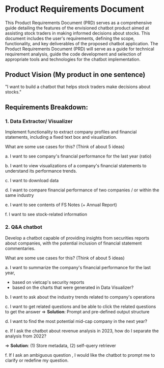 # Product Requirements Document
This Product Requirements Document (PRD) serves as a comprehensive guide detailing the features of the envisioned chatbot product aimed at assisting stock traders in making informed decisions about stocks. 
This document includes the user's requirements, defining the scope, functionality, and key deliverables of the proposed chatbot application.
The Product Requirements Document (PRD) will serve as a guide for technical requirement analysis, guide the code development and selection of appropriate tools and technologies for the chatbot implementation.

## Product Vision (My product in one sentence)
"I want to build a chatbot that helps stock traders make decisions about stocks."


## Requirements Breakdown:
### 1. Data Extractor/ Visualizer
Implement functionality to extract company profiles and financial statements, including a fixed text box and visualization.

What are some use cases for this? (Think of about 5 ideas)

a. I want to see company's financial performance for the last year (ratio)

b. I want to view visualizations of a company's financial statements to understand its performance trends.

c. I want to download data

d. I want to compare financial performance of two companies / or within the same industry 

e. I want to see contents of FS Notes (+ Annual Report)

f. I want to see stock-related information 


### 2. Q&A chatbot
Develop a chatbot capable of providing insights from securities reports about companies, with the potential inclusion of financial statement commentaries.

What are some use cases for this? (Think of about 5 ideas)

a. I want to summarize the company's financial performance for the last year,
+ based on vietcap's security reports
+ based on the charts that were generated in Data Visualizer?
  

b. I want to ask about the industry trends related to company's operations


c. I want to get related questions and be able to click the related questions to get the answer
=> **Solution**: Prompt and pre-defined output structure


d. I want to find the most potential mid-cap company in the next year? 


e. If I ask the chatbot about revenue analysis in 2023, how do I separate the analysis from 2022? 

=> **Solution**: (1) Store metadata, (2) self-query retriever


f. If I ask an ambiguous question , I would like the chatbot to prompt me to clarify or redefine my question.


